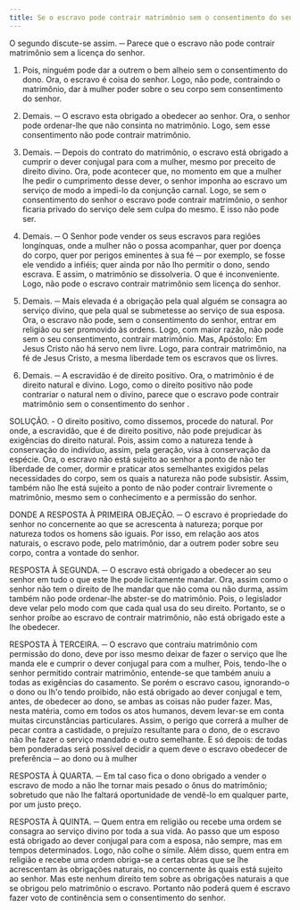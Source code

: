 ```yaml
---
title: Se o escravo pode contrair matrimônio sem o consentimento do senhor
---
```


O segundo discute-se assim. ─ Parece que o escravo não pode contrair matrimônio sem a licença do senhor.  

1. Pois, ninguém pode dar a outrem o bem alheio sem o consentimento do dono. Ora, o escravo é coisa do senhor. Logo, não pode, contraindo o matrimônio, dar à mulher poder sobre o seu corpo sem consentimento do senhor.  

2. Demais. ─ O escravo esta obrigado a obedecer ao senhor. Ora, o senhor pode ordenar-lhe que não consinta no matrimônio. Logo, sem esse consentimento não pode contrair matrimônio.  

3. Demais. ─ Depois do contrato do matrimônio, o escravo está obrigado a cumprir o dever conjugal para com a mulher, mesmo por preceito de direito divino. Ora, pode acontecer que, no momento em que a mulher lhe pedir o cumprimento desse dever, o senhor imponha ao escravo um serviço de modo a impedi-lo da conjunção carnal. Logo, se sem o consentimento do senhor o escravo pode contrair matrimônio, o senhor ficaria privado do serviço dele sem culpa do mesmo. E isso não pode ser.  

4. Demais. ─ O Senhor pode vender os seus escravos para regiões longínquas, onde a mulher não o possa acompanhar, quer por doença do corpo, quer por perigos eminentes à sua fé ─ por exemplo, se fosse ele vendido a infiéis; quer ainda por não lho permitir o dono, sendo escrava. E assim, o matrimônio se dissolveria. O que é inconveniente. Logo, não pode o escravo contrair matrimônio sem licença do senhor.  

5. Demais. ─ Mais elevada é a obrigação pela qual alguém se consagra ao serviço divino, que pela qual se submetesse ao serviço de sua esposa. Ora, o escravo não pode, sem o consentimento do senhor, entrar em religião ou ser promovido às ordens. Logo, com maior razão, não pode sem o seu consentimento, contrair matrimônio.  Mas, Apóstolo: Em Jesus Cristo não há servo nem livre. Logo, para contrair matrimônio, na fé de Jesus Cristo, a mesma liberdade tem os escravos que os livres.  

2. Demais. ─ A escravidão é de direito positivo. Ora, o matrimônio é de direito natural e divino. Logo, como o direito positivo não pode contrariar o natural nem o divino, parece que o escravo pode contrair matrimônio sem o consentimento do senhor .  

SOLUÇÃO. - O direito positivo, como dissemos, procede do natural. Por onde, a escravidão, que é de direito positivo, não pode prejudicar às exigências do direito natural. Pois, assim como a natureza tende à conservação do indivíduo, assim, pela geração, visa à conservação da espécie. Ora, o escravo não está sujeito ao senhor a ponto de não ter liberdade de comer, dormir e praticar atos semelhantes exigidos pelas necessidades do corpo, sem os quais a natureza não pode subsistir. Assim, também não lhe está sujeito a ponto de não poder contrair livremente o matrimônio, mesmo sem o conhecimento e a permissão do senhor.  

DONDE A RESPOSTA À PRIMEIRA OBJEÇÃO. ─ O escravo é propriedade do senhor no concernente ao que se acrescenta à natureza; porque por natureza todos os homens são iguais. Por isso, em relação aos atos naturais, o escravo pode, pelo matrimônio, dar a outrem poder sobre seu corpo, contra a vontade do senhor. 

RESPOSTA À SEGUNDA. ─ O escravo está obrigado a obedecer ao seu senhor em tudo o que este lhe pode licitamente mandar. Ora, assim como o senhor não tem o direito de lhe mandar que não coma ou não durma, assim também não pode ordenar-lhe abster-se do matrimônio. Pois, o legislador deve velar pelo modo com que cada qual usa do seu direito. Portanto, se o senhor proíbe ao escravo de contrair matrimônio, não está obrigado este a lhe obedecer.  

RESPOSTA À TERCEIRA. ─ O escravo que contraiu matrimônio com permissão do dono, deve por isso mesmo deixar de fazer o serviço que lhe manda ele e cumprir o dever conjugal para com a mulher, Pois, tendo-lhe o senhor permitido contrair matrimônio, entende-se que também anuiu a todas as exigências do casamento. Se porém o escravo casou, ignorando-o o dono ou lh'o tendo proibido, não está obrigado ao dever conjugal e tem, antes, de obedecer ao dono, se ambas as coisas não puder fazer. Mas, nesta matéria, como em todos os atos humanos, devem levar-se em conta muitas circunstâncias particulares. Assim, o perigo que correrá a mulher de pecar contra a castidade, o prejuízo resultante para o dono, de o escravo não lhe fazer o serviço mandado e outro semelhante. E só depois: de todas bem ponderadas será possível decidir a quem deve o escravo obedecer de preferência ─ ao dono ou à mulher  

RESPOSTA À QUARTA. ─ Em tal caso fica o dono obrigado a vender o escravo de modo a não lhe tornar mais pesado o ônus do matrimônio; sobretudo que não lhe faltará oportunidade de vendê-lo em qualquer parte, por um justo preço.  

RESPOSTA À QUINTA. ─ Quem entra em religião ou recebe uma ordem se consagra ao serviço divino por toda a sua vida. Ao passo que um esposo está obrigado ao dever conjugal para com a esposa, não sempre, mas em tempos determinados. Logo, não colhe o símile. Além disso, quem entra em religião e recebe uma ordem obriga-se a certas obras que se lhe acrescentam às obrigações naturais, no concernente às quais está sujeito ao senhor. Mas este nenhum direito tem sobre as obrigações naturais a que se obrigou pelo matrimônio o escravo. Portanto não poderá quem é escravo fazer voto de continência sem o consentimento do senhor.